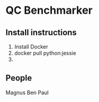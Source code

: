 # QC Benchmarker

## Install instructions
1. Install Docker
2. docker pull python:jessie
3. 

## People
Magnus
Ben
Paul

